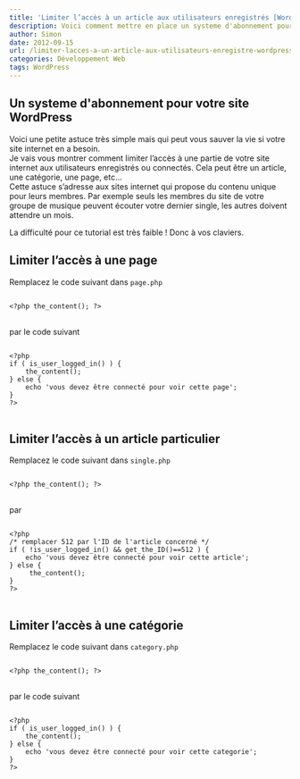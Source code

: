 ```yaml
---
title: 'Limiter l’accès à un article aux utilisateurs enregistrés [WordPress]'
description: Voici comment mettre en place un systeme d'abonnement pour lire vos articles sous WordPress
author: Simon
date: 2012-09-15
url: /limiter-lacces-a-un-article-aux-utilisateurs-enregistre-wordpress/
categories: Développement Web
tags: WordPress
---
```

## Un systeme d'abonnement pour votre site WordPress

Voici une petite astuce très simple mais qui peut vous sauver la vie si votre site internet en a besoin.  
Je vais vous montrer comment limiter l’accès à une partie de votre site internet aux utilisateurs enregistrés ou connectés. Cela peut être un article, une catégorie, une page, etc…  
Cette astuce s’adresse aux sites internet qui propose du contenu unique pour leurs membres. Par exemple seuls les membres du site de votre groupe de musique peuvent écouter votre dernier single, les autres doivent attendre un mois.

La difficulté pour ce tutorial est très faible ! Donc à vos claviers.

## Limiter l’accès à une page

Remplacez le code suivant dans <code>page.php</code>

<pre class="language-php">
<code>
&lt;?php the_content(); ?&gt;
</code>
</pre>

par le code suivant

<pre class="language-php">
<code>
&lt;?php
if ( is_user_logged_in() ) {
    the_content();
} else {
    echo 'vous devez &ecirc;tre connect&eacute; pour voir cette page';
}
?&gt;
</code>
</pre>

## Limiter l’accès à un article particulier

Remplacez le code suivant dans <code>single.php</code>

<pre class="language-php">
<code>
&lt;?php the_content(); ?&gt;
</code>
</pre>

par

<pre class="language-php">
<code>
&lt;?php
/* remplacer 512 par l'ID de l'article concerné */
if ( !is_user_logged_in() && get_the_ID()==512 ) {   
    echo 'vous devez &ecirc;tre connect&eacute; pour voir cette article';
} else {
     the_content();
}
?&gt;
</code>
</pre>

## Limiter l’accès à une catégorie

Remplacez le code suivant dans <code>category.php</code>

<pre class="language-php">
<code>
&lt;?php the_content(); ?&gt;
</code>
</pre>

par le code suivant

<pre class="language-php">
<code>
&lt;?php
if ( is_user_logged_in() ) {
    the_content();
} else {
    echo 'vous devez &ecirc;tre connect&eacute; pour voir cette categorie';
}
?&gt;
</code>
</pre>